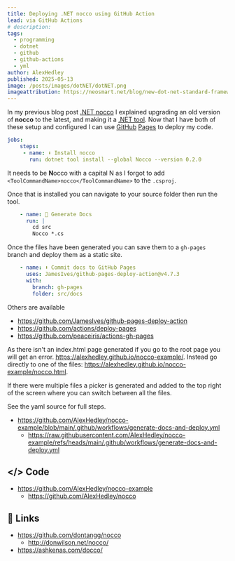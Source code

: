 ```yaml
---
title: Deploying .NET nocco using GitHub Action
lead: via GitHub Actions
# description: 
tags:
  - programming
  - dotnet
  - github
  - github-actions
  - yml
author: AlexHedley
published: 2025-05-13
image: /posts/images/dotNET/dotNET.png
imageattribution: https://neosmart.net/blog/new-dot-net-standard-framework-logo/
---
```


<!-- .NET nocco using GitHub Action -->
<!-- ![.NET](images/dotNET/dotNET.png ".NET") -->

In my previous blog post [.NET nocco](dotnet-nocco) I explained upgrading an old version of **nocco** to the latest, and making it a [.NET tool](dotnet-tool-example). Now that I have both of these setup and configured I can use [GitHub](https://github.com/) [Pages](https://pages.github.com/) to deploy my code.

```yaml
jobs:
    steps:
     - name: ⬇️ Install nocco
       run: dotnet tool install --global Nocco --version 0.2.0
```

It needs to be **N**occo with a capital N as I forgot to add `<ToolCommandName>nocco</ToolCommandName>` to the `.csproj`.

Once that is installed you can navigate to your source folder then run the tool.

```yaml
    - name: 📄 Generate Docs
      run: |
        cd src
        Nocco *.cs
```

Once the files have been generated you can save them to a `gh-pages` branch and deploy them as a static site.

```yaml
    - name: ⬇️ Commit docs to GitHub Pages
      uses: JamesIves/github-pages-deploy-action@v4.7.3
      with:
        branch: gh-pages
        folder: src/docs
```

Others are available

- https://github.com/JamesIves/github-pages-deploy-action
- https://github.com/actions/deploy-pages
- https://github.com/peaceiris/actions-gh-pages

As there isn't an index.html page generated if you go to the root page you will get an error. https://alexhedley.github.io/nocco-example/. Instead go directly to one of the files: https://alexhedley.github.io/nocco-example/nocco.html.

If there were multiple files a picker is generated and added to the top right of the screen where you can switch between all the files.

See the yaml source for full steps.

- https://github.com/AlexHedley/nocco-example/blob/main/.github/workflows/generate-docs-and-deploy.yml
  - https://raw.githubusercontent.com/AlexHedley/nocco-example/refs/heads/main/.github/workflows/generate-docs-and-deploy.yml

## </> Code

- https://github.com/AlexHedley/nocco-example
  - https://github.com/AlexHedley/nocco

## 🔗 Links

- https://github.com/dontangg/nocco
  - http://donwilson.net/nocco/
- https://ashkenas.com/docco/
